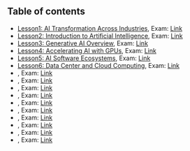 ## Table of contents

- [Lesson1: AI Transformation Across Industries](), Exam: [Link](https://github.com/locchh/nqa/blob/main/assets/exams/Lesson_1_AI_Transformation_Across_Industries.md)
- [Lesson2: Introduction to Artificial Intelligence](), Exam: [Link](https://github.com/locchh/nqa/blob/main/assets/exams/Lesson_2_Introduction%20to%20Artificial%20Intelligence.md)
- [Lesson3: Generative AI Overview](), Exam: [Link](https://github.com/locchh/nqa/blob/main/assets/exams/Lesson_3_Generative%20AI%20Overview.md)
- [Lesson4: Accelerating AI with GPUs](), Exam: [Link](https://github.com/locchh/nqa/blob/main/assets/exams/Lesson_4_Accelerating%20AI%20with%20GPUs.md)
- [Lesson5: AI Software Ecosystems](), Exam: [Link](https://github.com/locchh/nqa/blob/main/assets/exams/Lesson_5_AI%20Software%20Ecosystems.md)
- [Lesson6: Data Center and Cloud Computing](), Exam: [Link](https://github.com/locchh/nqa/blob/main/assets/exams/Lesson_6_Data%20Center%20and%20Cloud%20Computing.md)
- [](), Exam: [Link]()
- [](), Exam: [Link]()
- [](), Exam: [Link]()
- [](), Exam: [Link]()
- [](), Exam: [Link]()
- [](), Exam: [Link]()
- [](), Exam: [Link]()
- [](), Exam: [Link]()
- [](), Exam: [Link]()
- [](), Exam: [Link]()
